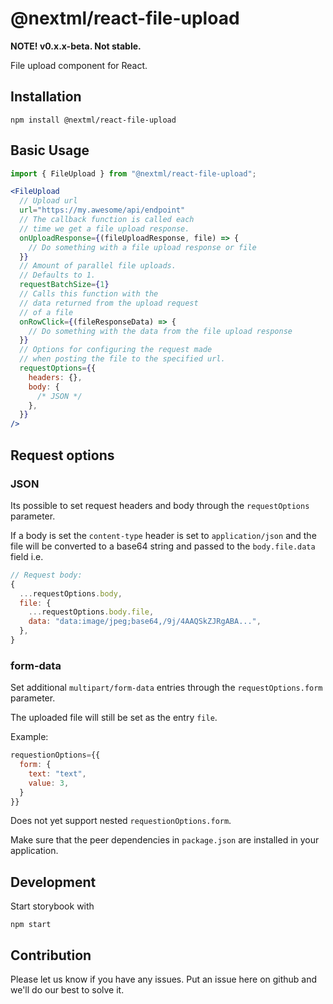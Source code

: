 # @nextml/react-file-upload

**NOTE! v0.x.x-beta. Not stable.**

File upload component for React.

## Installation

```
npm install @nextml/react-file-upload
```

## Basic Usage

```javascript
import { FileUpload } from "@nextml/react-file-upload";
```

```jsx
<FileUpload
  // Upload url
  url="https://my.awesome/api/endpoint"
  // The callback function is called each
  // time we get a file upload response.
  onUploadResponse={(fileUploadResponse, file) => {
    // Do something with a file upload response or file
  }}
  // Amount of parallel file uploads.
  // Defaults to 1.
  requestBatchSize={1}
  // Calls this function with the
  // data returned from the upload request
  // of a file
  onRowClick={(fileResponseData) => {
    // Do something with the data from the file upload response
  }}
  // Options for configuring the request made
  // when posting the file to the specified url.
  requestOptions={{
    headers: {},
    body: {
      /* JSON */
    },
  }}
/>
```

## Request options

### JSON

Its possible to set request headers and body through the `requestOptions` parameter.

If a body is set the `content-type` header is set to `application/json` and the file will be converted to a base64 string and passed to the `body.file.data` field i.e.

```javascript
// Request body:
{
  ...requestOptions.body,
  file: {
    ...requestOptions.body.file,
    data: "data:image/jpeg;base64,/9j/4AAQSkZJRgABA...",
  },
}
```

### form-data

Set additional `multipart/form-data` entries through the `requestOptions.form` parameter.

The uploaded file will still be set as the entry `file`.

Example:

```javascript
requestionOptions={{
  form: {
    text: "text",
    value: 3,
  }
}}
```

Does not yet support nested `requestionOptions.form`.

Make sure that the peer dependencies in `package.json` are installed in your application.

## Development

Start storybook with

```
npm start
```

## Contribution

Please let us know if you have any issues. Put an issue here on github and we'll do our best to solve it.

